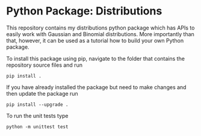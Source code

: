 # Python Package: Distributions
This repository contains my distributions python package which has APIs to easily work with Gaussian and Binomial distributions.
More importantly than that, however, it can be used as a tutorial how to build your own Python package.

To install this package using pip, navigate to the folder that contains the repository source files and run

```
pip install .
```

If you have already installed the package but need to make changes and then update the package run

```
pip install --upgrade .
```

To run the unit tests type

```
python -m unittest test
```
